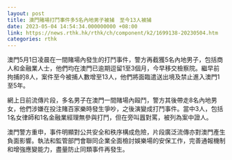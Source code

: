 ```yaml
---
layout: post
title: 澳門賭場打鬥事件多5名內地男子被捕　至今13人被捕
date: 2023-05-04 14:54:34.000000000 +08:00
link: https://news.rthk.hk/rthk/ch/component/k2/1699138-20230504.htm
categories: rthk
---
```


澳門5月1日凌晨在一間賭場內發生的打鬥事件，警方再截獲5名內地男子，包括商人和金融業人士，他們均在澳門已逾期逗留1至3個月，今早移交檢察院。繼早前拘捕的8人，案件至今被捕人數增至13人，他們將面臨遣送出境及禁止進入澳門1至5年。

網上日前流傳片段，多名男子在澳門一間賭場內毆鬥，警方其後帶走8名內地男女，他們涉嫌在投注賭百家樂時發生爭吵，之後演變成打鬥事件。當中3人，包括1名女律師和1名金融業經理無參與打鬥，但在旁叫囂對罵，被列為案中證人。

澳門警方重申，事件明顯對公共安全和秩序構成危險，片段廣泛流傳亦對澳門產生負面影響。執法和監管部門會聯同企業全面檢討娛樂場的安保工作，完善通報機制和增強應變能力，盡量防止同類事件再發生。
